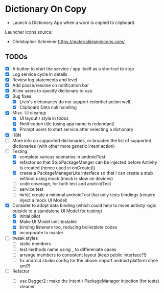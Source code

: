 # Dictionary On Copy 
- Launch a Dictionary App when a word is copied to clipboard.

Launcher Icons source:
- Christopher Schreiner https://materialdesignicons.com/

## TODOs
- [x] A button to start the service / app itself as a shortcut to stop
- [x] Log service cycle in details
- [x] Review log statements and level
- [x] Add pause/resume on notification bar
- [x] Allow users to specify dictionary to use.
- [x] Bug fixes
  - [x] Livio's dictionaries do not support colordict action well.
  - [x] Clipboard Data null handling
- [x] Misc. UI cleanup
  - [x] UI layout / style in todos
  - [x] Notification title (using app name is redundant)
  - [x] Prompt users to start service after selecting a dictionary
- [x] i18N
- [ ] More info on supported dictionaries, or broaden the list of supported dictionaries (with other more generic intent action)
- [ ] Testing 
  - [x] complete various scenarios in androidTest
  - [x] refactor so that StubPackageManger can be injected before Activity is created (hence used in onCreate())
  - [x] create a PackageManagerLite interface so that I can create a stub without using mock (mock is slow on devices)
  - [ ] code coverage, for both test and androidTest
  - [ ] service test
  - [ ] `MAYBE` create a minimal androidTest that only tests bindings (require inject a mock UI Model)
- [x] Consider to adopt data binding (which could help to move activity logic outside to a standalone UI Model for testing)  
  - [x] initial pilot
  - [x] Make UI Model unit-testable
  - [x] binding listeners too, reducing boilerplate codes
  - [x] incorporate to master
- [ ] tweak styles
  - [ ] static members
  - [ ] test methods name using _ to differeniate cases
  - [ ] arrange members to consistent layout (keep public interface?!)
  - [ ] fix android studio config for the above: import  android platform style xml?! 
- [ ] Refactor
  - [ ] use Dagger2 : make the Intent / PackageManager injection (for tests)  cleaner
  